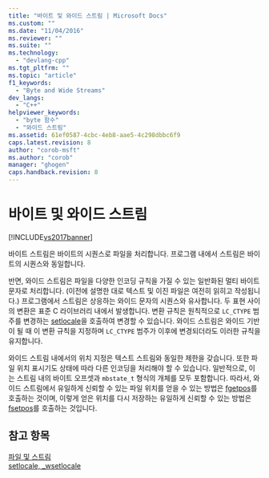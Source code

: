 ```yaml
---
title: "바이트 및 와이드 스트림 | Microsoft Docs"
ms.custom: ""
ms.date: "11/04/2016"
ms.reviewer: ""
ms.suite: ""
ms.technology: 
  - "devlang-cpp"
ms.tgt_pltfrm: ""
ms.topic: "article"
f1_keywords: 
  - "Byte and Wide Streams"
dev_langs: 
  - "C++"
helpviewer_keywords: 
  - "byte 함수"
  - "와이드 스트림"
ms.assetid: 61ef0587-4cbc-4eb8-aae5-4c298dbbc6f9
caps.latest.revision: 8
author: "corob-msft"
ms.author: "corob"
manager: "ghogen"
caps.handback.revision: 8
---
```

# 바이트 및 와이드 스트림
[!INCLUDE[vs2017banner](../assembler/inline/includes/vs2017banner.md)]

바이트 스트림은 바이트의 시퀀스로 파일을 처리합니다.  프로그램 내에서 스트림은 바이트의 시퀀스와 동일합니다.  
  
 반면, 와이드 스트림은 파일을 다양한 인코딩 규칙을 가질 수 있는 일반화된 멀티 바이트 문자로 처리합니다. \(이전에 설명한 대로 텍스트 및 이진 파일은 여전히 읽히고 작성됩니다.\) 프로그램에서 스트림은 상응하는 와이드 문자의 시퀀스와 유사합니다.  두 표현 사이의 변환은 표준 C 라이브러리 내에서 발생합니다.  변환 규칙은 원칙적으로 `LC_CTYPE` 범주를 변경하는 [setlocale](../c-runtime-library/reference/setlocale-wsetlocale.md)을 호출하여 변경할 수 있습니다.  와이드 스트림은 와이드 기반이 될 때 이 변환 규칙을 지정하며 `LC_CTYPE` 범주가 이후에 변경되더라도 이러한 규칙을 유지합니다.  
  
 와이드 스트림 내에서의 위치 지정은 텍스트 스트림와 동일한 제한을 갖습니다.  또한 파일 위치 표시기도 상태에 따라 다른 인코딩을 처리해야 할 수 있습니다.  일반적으로, 이는 스트림 내의 바이트 오프셋과 `mbstate_t` 형식의 개체를 모두 포함합니다.  따라서, 와이드 스트림에서 유일하게 신뢰할 수 있는 파일 위치를 얻을 수 있는 방법은 [fgetpos](../c-runtime-library/reference/fgetpos.md)를 호출하는 것이며, 이렇게 얻은 위치를 다시 저장하는 유일하게 신뢰할 수 있는 방법은 [fsetpos](../c-runtime-library/reference/fsetpos.md)를 호출하는 것입니다.  
  
## 참고 항목  
 [파일 및 스트림](../c-runtime-library/files-and-streams.md)   
 [setlocale, \_wsetlocale](../c-runtime-library/reference/setlocale-wsetlocale.md)